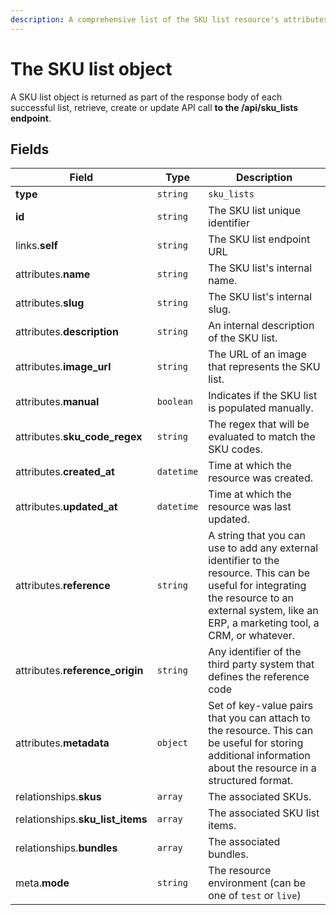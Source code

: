 ```yaml
---
description: A comprehensive list of the SKU list resource's attributes and relationships.
---
```


# The SKU list object

A SKU list object is returned as part of the response body of each successful list, retrieve, create or update API call <b>to the /api/sku_lists endpoint</b>.

## Fields

| Field          | Type     | Description                                  |
| -------------- | -------- | -------------------------------------------- |
| **type**       | `string` | `sku_lists`                        |
| **id**         | `string` | The SKU list unique identifier  |
| links.**self** | `string` | The SKU list endpoint URL       |
| attributes.**name** | `string` | The SKU list's internal name. |
| attributes.**slug** | `string` | The SKU list's internal slug. |
| attributes.**description** | `string` | An internal description of the SKU list. |
| attributes.**image_url** | `string` | The URL of an image that represents the SKU list. |
| attributes.**manual** | `boolean` | Indicates if the SKU list is populated manually. |
| attributes.**sku_code_regex** | `string` | The regex that will be evaluated to match the SKU codes. |
| attributes.**created_at** | `datetime` | Time at which the resource was created. |
| attributes.**updated_at** | `datetime` | Time at which the resource was last updated. |
| attributes.**reference** | `string` | A string that you can use to add any external identifier to the resource. This can be useful for integrating the resource to an external system, like an ERP, a marketing tool, a CRM, or whatever. |
| attributes.**reference_origin** | `string` | Any identifier of the third party system that defines the reference code |
| attributes.**metadata** | `object` | Set of key-value pairs that you can attach to the resource. This can be useful for storing additional information about the resource in a structured format. |
| relationships.**skus** | `array` | The associated SKUs. |
| relationships.**sku_list_items** | `array` | The associated SKU list items. |
| relationships.**bundles** | `array` | The associated bundles. |
| meta.**mode** | `string` | The resource environment \(can be one of `test` or `live`\) |

